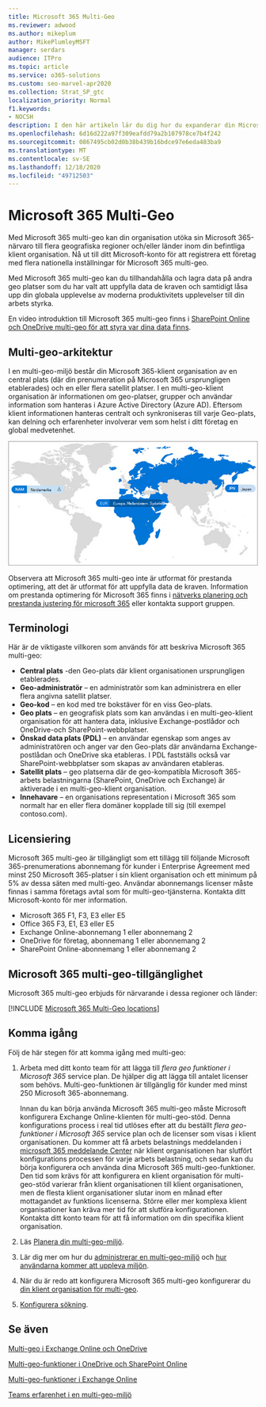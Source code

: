 ```yaml
---
title: Microsoft 365 Multi-Geo
ms.reviewer: adwood
ms.author: mikeplum
author: MikePlumleyMSFT
manager: serdars
audience: ITPro
ms.topic: article
ms.service: o365-solutions
ms.custom: seo-marvel-apr2020
ms.collection: Strat_SP_gtc
localization_priority: Normal
f1.keywords:
- NOCSH
description: I den här artikeln lär du dig hur du expanderar din Microsoft 365-närvaro till flera geografiska regioner med Microsoft 365 multi-geo.
ms.openlocfilehash: 6d16d222a97f309eafdd79a2b107978ce7b4f242
ms.sourcegitcommit: 0867495cb02d0b38b439b16bdce97e6eda483ba9
ms.translationtype: MT
ms.contentlocale: sv-SE
ms.lasthandoff: 12/18/2020
ms.locfileid: "49712503"
---
```

# <a name="microsoft-365-multi-geo"></a>Microsoft 365 Multi-Geo

Med Microsoft 365 multi-geo kan din organisation utöka sin Microsoft 365-närvaro till flera geografiska regioner och/eller länder inom din befintliga klient organisation. Nå ut till ditt Microsoft-konto för att registrera ett företag med flera nationella inställningar för Microsoft 365 multi-geo.
  
Med Microsoft 365 multi-geo kan du tillhandahålla och lagra data på andra geo platser som du har valt att uppfylla data de kraven och samtidigt låsa upp din globala upplevelse av moderna produktivitets upplevelser till din arbets styrka.

En video introduktion till Microsoft 365 multi-geo finns i [SharePoint Online och OneDrive multi-geo för att styra var dina data finns](https://www.youtube.com/watch?v=Do9U3JuROhk).

## <a name="multi-geo-architecture"></a>Multi-geo-arkitektur

I en multi-geo-miljö består din Microsoft 365-klient organisation av en central plats (där din prenumeration på Microsoft 365 ursprungligen etablerades) och en eller flera satellit platser. I en multi-geo-klient organisation är informationen om geo-platser, grupper och användar information som hanteras i Azure Active Directory (Azure AD). Eftersom klient informationen hanteras centralt och synkroniseras till varje Geo-plats, kan delning och erfarenheter involverar vem som helst i ditt företag en global medvetenhet.

![Skärm bild av en geo-karta från administrations centret för SharePoint](../media/multi-geo-world-map.png)

Observera att Microsoft 365 multi-geo inte är utformat för prestanda optimering, att det är utformat för att uppfylla data de kraven. Information om prestanda optimering för Microsoft 365 finns i [nätverks planering och prestanda justering för microsoft 365](https://support.office.com/article/e5f1228c-da3c-4654-bf16-d163daee8848) eller kontakta support gruppen.

## <a name="terminology"></a>Terminologi

Här är de viktigaste villkoren som används för att beskriva Microsoft 365 multi-geo:

- **Central plats** -den Geo-plats där klient organisationen ursprungligen etablerades.
- **Geo-administratör** – en administratör som kan administrera en eller flera angivna satellit platser.
- **Geo-kod** – en kod med tre bokstäver för en viss Geo-plats.
- **Geo plats** – en geografisk plats som kan användas i en multi-geo-klient organisation för att hantera data, inklusive Exchange-postlådor och OneDrive-och SharePoint-webbplatser.
- **Önskad data plats (PDL)** – en användar egenskap som anges av administratören och anger var den Geo-plats där användarna Exchange-postlådan och OneDrive ska etableras. I PDL fastställs också var SharePoint-webbplatser som skapas av användaren etableras.
- **Satellit plats** – geo platserna där de geo-kompatibla Microsoft 365-arbets belastningarna (SharePoint, OneDrive och Exchange) är aktiverade i en multi-geo-klient organisation.
- **Innehavare** – en organisations representation i Microsoft 365 som normalt har en eller flera domäner kopplade till sig (till exempel contoso.com).

## <a name="licensing"></a>Licensiering

Microsoft 365 multi-geo är tillgängligt som ett tillägg till följande Microsoft 365-prenumerations abonnemang för kunder i Enterprise Agreement med minst 250 Microsoft 365-platser i sin klient organisation och ett minimum på 5% av dessa säten med multi-geo. Användar abonnemangs licenser måste finnas i samma företags avtal som för multi-geo-tjänsterna. Kontakta ditt Microsoft-konto för mer information.

- Microsoft 365 F1, F3, E3 eller E5
- Office 365 F3, E1, E3 eller E5
- Exchange Online-abonnemang 1 eller abonnemang 2
- OneDrive för företag, abonnemang 1 eller abonnemang 2
- SharePoint Online-abonnemang 1 eller abonnemang 2

## <a name="microsoft-365-multi-geo-availability"></a>Microsoft 365 multi-geo-tillgänglighet

Microsoft 365 multi-geo erbjuds för närvarande i dessa regioner och länder:

[!INCLUDE [Microsoft 365 Multi-Geo locations](../includes/microsoft-365-multi-geo-locations.md)]

## <a name="getting-started"></a>Komma igång

Följ de här stegen för att komma igång med multi-geo:

1. Arbeta med ditt konto team för att lägga till _flera geo funktioner i Microsoft 365_ service plan. De hjälper dig att lägga till antalet licenser som behövs. Multi-geo-funktionen är tillgänglig för kunder med minst 250 Microsoft 365-abonnemang.

   Innan du kan börja använda Microsoft 365 multi-geo måste Microsoft konfigurera Exchange Online-klienten för multi-geo-stöd. Denna konfigurations process i real tid utlöses efter att du beställt *flera geo-funktioner i Microsoft 365* service plan och de licenser som visas i klient organisationen. Du kommer att få arbets belastnings meddelanden i [microsoft 365 meddelande Center](https://support.office.com/article/38FB3333-BFCC-4340-A37B-DEDA509C2093) när klient organisationen har slutfört konfigurations processen för varje arbets belastning, och sedan kan du börja konfigurera och använda dina Microsoft 365 multi-geo-funktioner. Den tid som krävs för att konfigurera en klient organisation för multi-geo-stöd varierar från klient organisationen till klient organisationen, men de flesta klient organisationer slutar inom en månad efter mottagandet av funktions licenserna. Större eller mer komplexa klient organisationer kan kräva mer tid för att slutföra konfigurationen. Kontakta ditt konto team för att få information om din specifika klient organisation.

2. Läs [Planera din multi-geo-miljö](plan-for-multi-geo.md).

3. Lär dig mer om hur du [administrerar en multi-geo-miljö](administering-a-multi-geo-environment.md) och [hur användarna kommer att uppleva miljön](multi-geo-user-experience.md).

4. När du är redo att konfigurera Microsoft 365 multi-geo konfigurerar du [din klient organisation för multi-geo](multi-geo-tenant-configuration.md).

5. [Konfigurera sökning](configure-search-for-multi-geo.md).

## <a name="see-also"></a>Se även

[Multi-geo i Exchange Online och OneDrive](https://Aka.ms/GoMultiGeo)

[Multi-geo-funktioner i OneDrive och SharePoint Online](multi-geo-capabilities-in-onedrive-and-sharepoint-online-in-microsoft-365.md)

[Multi-geo-funktioner i Exchange Online](multi-geo-capabilities-in-exchange-online.md)

[Teams erfarenhet i en multi-geo-miljö](https://docs.microsoft.com/microsoftteams/teams-experience-o365odb-spo-multi-geo)
